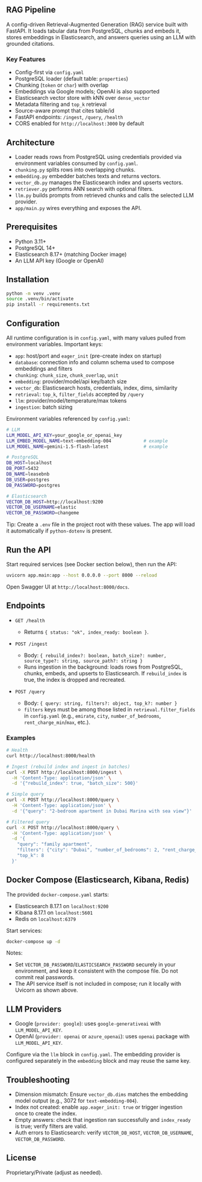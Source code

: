 ## RAG Pipeline

A config-driven Retrieval-Augmented Generation (RAG) service built with FastAPI. It loads tabular data from PostgreSQL, chunks and embeds it, stores embeddings in Elasticsearch, and answers queries using an LLM with grounded citations.

### Key Features

- Config-first via `config.yaml`
- PostgreSQL loader (default table: `properties`)
- Chunking (`token` or `char`) with overlap
- Embeddings via Google models; OpenAI is also supported
- Elasticsearch vector store with kNN over `dense_vector`
- Metadata filtering and `top_k` retrieval
- Source-aware prompt that cites table/id
- FastAPI endpoints: `/ingest`, `/query`, `/health`
- CORS enabled for `http://localhost:3000` by default

## Architecture

- Loader reads rows from PostgreSQL using credentials provided via environment variables consumed by `config.yaml`.
- `chunking.py` splits rows into overlapping chunks.
- `embedding.py` embedder batches texts and returns vectors.
- `vector_db.py` manages the Elasticsearch index and upserts vectors.
- `retriever.py` performs ANN search with optional filters.
- `llm.py` builds prompts from retrieved chunks and calls the selected LLM provider.
- `app/main.py` wires everything and exposes the API.

## Prerequisites

- Python 3.11+
- PostgreSQL 14+
- Elasticsearch 8.17+ (matching Docker image)
- An LLM API key (Google or OpenAI)

## Installation

```bash
python -m venv .venv
source .venv/bin/activate
pip install -r requirements.txt
```

## Configuration

All runtime configuration is in `config.yaml`, with many values pulled from environment variables. Important keys:

- `app`: host/port and `eager_init` (pre-create index on startup)
- `database`: connection info and column schema used to compose embeddings and filters
- `chunking`: `chunk_size`, `chunk_overlap`, `unit`
- `embedding`: provider/model/api key/batch size
- `vector_db`: Elasticsearch hosts, credentials, index, dims, similarity
- `retrieval`: `top_k`, `filter_fields` accepted by `/query`
- `llm`: provider/model/temperature/max tokens
- `ingestion`: batch sizing

Environment variables referenced by `config.yaml`:

```bash
# LLM
LLM_MODEL_API_KEY=your_google_or_openai_key
LLM_EMBED_MODEL_NAME=text-embedding-004            # example
LLM_MODEL_NAME=gemini-1.5-flash-latest             # example

# PostgreSQL
DB_HOST=localhost
DB_PORT=5432
DB_NAME=leasebnb
DB_USER=postgres
DB_PASSWORD=postgres

# Elasticsearch
VECTOR_DB_HOST=http://localhost:9200
VECTOR_DB_USERNAME=elastic
VECTOR_DB_PASSWORD=changeme
```

Tip: Create a `.env` file in the project root with these values. The app will load it automatically if `python-dotenv` is present.

## Run the API

Start required services (see Docker section below), then run the API:

```bash
uvicorn app.main:app --host 0.0.0.0 --port 8000 --reload
```

Open Swagger UI at `http://localhost:8000/docs`.

## Endpoints

- `GET /health`

  - Returns `{ status: "ok", index_ready: boolean }`.

- `POST /ingest`

  - Body: `{ rebuild_index?: boolean, batch_size?: number, source_type?: string, source_path?: string }`
  - Runs ingestion in the background: loads rows from PostgreSQL, chunks, embeds, and upserts to Elasticsearch. If `rebuild_index` is true, the index is dropped and recreated.

- `POST /query`
  - Body: `{ query: string, filters?: object, top_k?: number }`
  - `filters` keys must be among those listed in `retrieval.filter_fields` in `config.yaml` (e.g., `emirate`, `city`, `number_of_bedrooms`, `rent_charge_min`/`max`, etc.).

### Examples

```bash
# Health
curl http://localhost:8000/health

# Ingest (rebuild index and ingest in batches)
curl -X POST http://localhost:8000/ingest \
  -H 'Content-Type: application/json' \
  -d '{"rebuild_index": true, "batch_size": 500}'

# Simple query
curl -X POST http://localhost:8000/query \
  -H 'Content-Type: application/json' \
  -d '{"query": "2-bedroom apartment in Dubai Marina with sea view"}'

# Filtered query
curl -X POST http://localhost:8000/query \
  -H 'Content-Type: application/json' \
  -d '{
    "query": "family apartment",
    "filters": {"city": "Dubai", "number_of_bedrooms": 2, "rent_charge_max": 120000},
    "top_k": 8
  }'
```

## Docker Compose (Elasticsearch, Kibana, Redis)

The provided `docker-compose.yaml` starts:

- Elasticsearch 8.17.1 on `localhost:9200`
- Kibana 8.17.1 on `localhost:5601`
- Redis on `localhost:6379`

Start services:

```bash
docker-compose up -d
```

Notes:

- Set `VECTOR_DB_PASSWORD`/`ELASTICSEARCH_PASSWORD` securely in your environment, and keep it consistent with the compose file. Do not commit real passwords.
- The API service itself is not included in compose; run it locally with Uvicorn as shown above.

## LLM Providers

- Google (`provider: google`): uses `google-generativeai` with `LLM_MODEL_API_KEY`.
- OpenAI (`provider: openai` or `azure_openai`): uses `openai` package with `LLM_MODEL_API_KEY`.

Configure via the `llm` block in `config.yaml`. The embedding provider is configured separately in the `embedding` block and may reuse the same key.

## Troubleshooting

- Dimension mismatch: Ensure `vector_db.dims` matches the embedding model output (e.g., 3072 for `text-embedding-004`).
- Index not created: enable `app.eager_init: true` or trigger ingestion once to create the index.
- Empty answers: check that ingestion ran successfully and `index_ready` is true; verify filters are valid.
- Auth errors to Elasticsearch: verify `VECTOR_DB_HOST`, `VECTOR_DB_USERNAME`, `VECTOR_DB_PASSWORD`.

## License

Proprietary/Private (adjust as needed).
